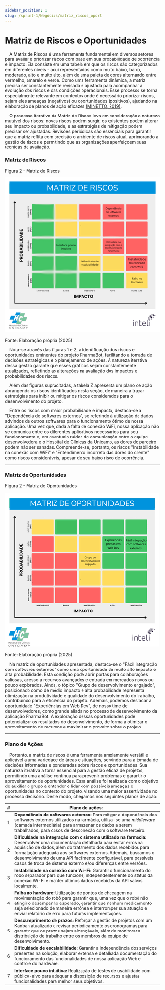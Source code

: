 ```yaml
---
sidebar_position: 1
slug: /sprint-1/Negócios/matriz_riscos_oport
---
```


# Matriz de Riscos e Oportunidades

&emsp;A Matriz de Riscos é uma ferramenta fundamental em diversos setores para avaliar e priorizar riscos com base em sua probabilidade de ocorrência e impacto. Ela consiste em uma tabela em que os riscos são categorizados em diferentes níveis - aqui representados como muito baixo, baixo, moderado, alto e muito alto, além de uma paleta de cores alternando entre vermelho, amarelo e verde. Como uma ferramenta dinâmica, a matriz precisa ser constantemente revisada e ajustada para acompanhar a evolução dos riscos e das condições operacionais. Esse processo se torna especialmente relevante em contextos onde é necessário priorizar riscos, sejam eles ameaças (negativos) ou oportunidades (positivos), ajudando na elaboração de planos de ação eficazes [(MINETTO, 2019)](/docs/Sprint-1/referencias.md).

&emsp;O processo iterativo da Matriz de Riscos leva em consideração a natureza mutável dos riscos: novos riscos podem surgir, os existentes podem alterar seu impacto ou probabilidade, e as estratégias de mitigação podem precisar ser ajustadas. Revisões periódicas são essenciais para garantir que a matriz reflita com precisão o ambiente de riscos atual, aprimorando a gestão de riscos e permitindo que as organizações aperfeiçoem suas técnicas de avaliação.

### Matriz de Riscos

<p style={{textAlign: 'center'}}>Figura 2 - Matriz de Riscos</p>

![Matriz de Riscos](../../../static/img/negocios/matriz_riscos.png)

<p style={{textAlign: 'center'}}>Fonte: Elaboração própria (2025)</p>

&emsp;Nota-se através das figuras 1 e 2, a identificação dos riscos e oportunidades eminentes do projeto PharmaBot, facilitando a tomada de decisões estratégicas e o planejamento de ações. A natureza iterativa dessa gestão garante que esses gráficos sejam constantemente atualizados, refletindo as alterações na avaliação dos impactos e probabilidades dos riscos.

&emsp;Além das figuras supracitadas, a tabela Z apresenta um plano de ação abrangendo os riscos identificados nesta seção, de maneira a traçar estratégias para inibir ou mitigar os riscos considerados para o desenvolvimento do projeto.

&emsp;Entre os riscos com maior probabilidade e impacto, destaca-se a "Dependência de softwares externos", se referindo à utilização de dados advindos de outros softwares para o funcionamento ótimo de nossa aplicação. Uma vez que, dada a falta de conexão WiFi, nossa aplicação não se comunica entre os diferentes aplicativos necessários para seu funcionamento e, em eventuais ruídos de comunicação entre a equipe desenvolvedora e o Hospital de Clínicas da Unicamp, as dores do parceiro podem não ser sanadas. Compreende-se, portanto, os riscos "Instabilidade na conexão com WiFi" e "Entendimento incorreto das dores do cliente" como riscos consideráveis, apesar de seu baixo risco de ocorrência.

---

### Matriz de Oportunidades

<p style={{textAlign: 'center'}}>Figura 2 - Matriz de Oportunidades</p>

![Matriz de Oportunidade](../../../static/img/negocios/matriz_oport.png)

<p style={{textAlign: 'center'}}>Fonte: Elaboração própria (2025)</p>

&emsp;Na matriz de oportunidades apresentada, destaca-se o "Fácil integração com softwares externos" como uma oportunidade de muito alto impacto e alta probabilidade. Esta condição pode abrir portas para colaborações valiosas, acesso a recursos avançados e entrada em mercados novos ou pouco explorados. Ainda, o tópico "Grupo de desenvolvimento engajado", posicionado como de médio impacto e alta probabilidade representa otimização na produtividade e qualidade do desenvolvimento do trabalho, contribuindo para a eficiência do projeto. Ademais, podemos destacar a oportunidade "Experiências em Web Dev", de nosso time de desenvolvedores, como grande aliada no processo de desenvolvimento da aplicação PharmaBot. A exploração dessas oportunidades pode potencializar os resultados do desenvolvimento, de forma a otimizar o aproveitamento de recursos e maximizar o proveito sobre o projeto.

---

### Plano de Ações

&emsp;Portanto, a matriz de riscos é uma ferramenta amplamente versátil e aplicável a uma variedade de áreas e situações, servindo para a tomada de decisões informadas e ponderadas sobre riscos e oportunidades. Sua natureza iterativa a torna essencial para a gestão eficaz de projetos, permitindo uma análise contínua para prevenir problemas e garantir o aproveitamento de oportunidades. Essa análise foi realizada com o objetivo de auxiliar o grupo a entender e lidar com possíveis ameaças e oportunidades no contexto do projeto, visando uma maior assertividade no processo decisório. Deste modo, chegamos nos seguintes planos de ação:

| \#  | Plano de ações:                                                                                                                                                                                                                                                                            |
| --- | ------------------------------------------------------------------------------------------------------------------------------------------------------------------------------------------------------------------------------------------------------------------------------------------ |
| 1   | **Dependência de softwares externos:** Para mitigar a dependência dos softwares externos utilizados na farmácia, utiliza-se uma *middleware* (camada intermediária) para armazenar os dados a serem trabalhados, para casos de desconexão com o software terceiro. |
| 2   | **Dificuldade na integração com o sistema utilizado na farmácia:** Desenvolver uma documentação detalhada para evitar erros na aquisição de dados, além do tratamento dos dados recebidos para formatação adequada aos softwares externos. Ademais, buscamos o desenvolvimento de uma API facilmente configurável, para possíveis casos de troca de sistema externo e/ou diferenças entre versões.                               |
| 3   | **Instabilidade na conexão com Wi-Fi:** Garantir o funcionamento do robô separador para que funcione, independentemente do status da conexão Wi-Fi e manter últimos dados recebidos da API salvos localmente.                                    |
| 4   | **Falha no hardware:** Utilização de pontos de checagem na movimentação do robô para garantir que, uma vez que o robô não atingir o desempenho esperado, garantir que nenhum medicamento seja selecionado de maneira errônea e interromper sua atuação e enviar relatório de erro para futuras implementações.                                                                                            |
| 5   | **Descumprimento de prazos:** Reforçar a gestão de projetos com um Kanban atualizado e revisar periodicamente os cronogramas para garantir que os prazos sejam alcançáveis, além de monitorar a distribuição de trabalho entre os membros da equipe de desenvolvimento.                                                             |
| 6   | **Dificuldade de escalabilidade:** Garantir a independência dos serviços presentes na solução, elaborar extensa e detalhada documentação do funcionamento das funcionalidades de nossa aplicação Web e controle do hardware.                                                                                 |
| 7   | **Interface pouco intuitiva:** Realização de testes de usabilidade com público-alvo para adequar a disposição de recursos e ajustas funcionalidades para melhor seus objetivos.                                                                                                                                            |